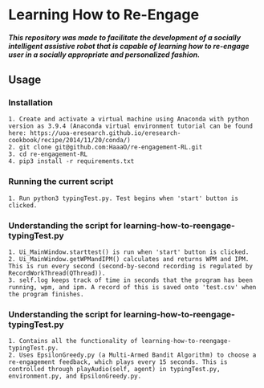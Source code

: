 # Learning How to Re-Engage 

##### This repository was made to facilitate the development of a socially intelligent assistive robot that is capable of learning how to re-engage user in a socially appropriate and personalized fashion.

## Usage

### Installation
```
1. Create and activate a virtual machine using Anaconda with python version as 3.9.4 (Anaconda virtual environment tutorial can be found here: https://uoa-eresearch.github.io/eresearch-cookbook/recipe/2014/11/20/conda/) 
2. git clone git@github.com:HaaaO/re-engagement-RL.git
3. cd re-engagement-RL
4. pip3 install -r requirements.txt
```

### Running the current script
```
1. Run python3 typingTest.py. Test begins when 'start' button is clicked.
```

### Understanding the script for learning-how-to-reengage-typingTest.py
```
1. Ui_MainWindow.starttest() is run when 'start' button is clicked. 
2. Ui_MainWindow.getWPMandIPM() calculates and returns WPM and IPM. This is run every second (second-by-second recording is regulated by RecordWorkThread(QThread)). 
3. self.log keeps track of time in seconds that the program has been running, wpm, and ipm. A record of this is saved onto 'test.csv' when the program finishes.
```

### Understanding the script for learning-how-to-reengage-typingTest.py
```
1. Contains all the functionality of learning-how-to-reengage-typingTest.py.
2. Uses EpsilonGreedy.py (a Multi-Armed Bandit Algorithm) to choose a re-engagement feedback, which plays every 15 seconds. This is controlled through playAudio(self, agent) in typingTest.py, environment.py, and EpsilonGreedy.py.
```
